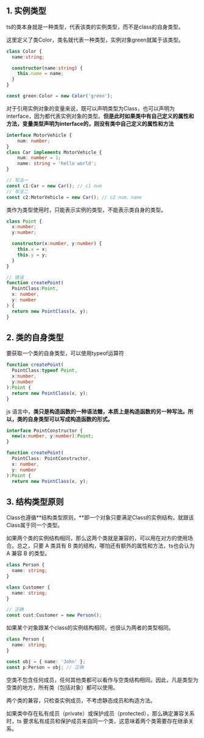 ## &#x20;1. 实例类型

ts的类本身就是一种类型，代表该类的实例类型，而不是class的自身类型。

这里定义了类Color，类名就代表一种类型，实例对象green就属于该类型。

```typescript
class Color {
  name:string;

  constructor(name:string) {
    this.name = name;
  }
}

const green:Color = new Color('green');
```

对于引用实例对象的变量来说，既可以声明类型为Class，也可以声明为interface，因为都代表实例对象的类型。**但是此时如果类中有自己定义的属性和方法，变量类型声明为interface的，则没有类中自己定义的属性和方法**

```typescript
interface MotorVehicle {
	num: number;
}
class Car implements MotorVehicle {
	num: number = 1;
	name: string = 'hello world';
}

// 写法一
const c1:Car = new Car(); // c1 num
// 写法二
const c2:MotorVehicle = new Car(); // c2 num、name
```

类作为类型使用时，只能表示实例的类型，不能表示类自身的类型。

```typescript
class Point {
  x:number;
  y:number;

  constructor(x:number, y:number) {
    this.x = x;
    this.y = y;
  }
}

// 错误
function createPoint(
  PointClass:Point,
  x: number,
  y: number
) {
  return new PointClass(x, y);
}
```

## &#x20;2. 类的自身类型

要获取一个类的自身类型，可以使用typeof运算符

```typescript
function createPoint(
  PointClass:typeof Point,
  x:number,
  y:number
):Point {
  return new PointClass(x, y);
}
```

js 语言中，**类只是构造函数的一种语法糖，本质上是构造函数的另一种写法。所以，类的自身类型可以写成构造函数的形式。**

```typescript
interface PointConstructor {
  new(x:number, y:number):Point;
}

function createPoint(
  PointClass: PointConstructor,
  x: number,
  y: number
):Point {
  return new PointClass(x, y);
```

## &#x20;3. 结构类型原则

Class也遵循\*\*结构类型原则，\*\*即一个对象只要满足Class的实例结构，就跟该Class属于同一个类型。

如果两个类的实例结构相同，那么这两个类就是兼容的，可以用在对方的使用场合。总之，只要 A 类具有 B 类的结构，哪怕还有额外的属性和方法，ts也会认为 A 兼容 B 的类型。

```typescript
class Person {
  name: string;
}

class Customer {
  name: string;
}

// 正确
const cust:Customer = new Person();
```

如果某个对象跟某个class的实例结构相同，也很认为两者的类型相同。

```typescript
class Person {
  name: string;
}

const obj = { name: 'John' };
const p:Person = obj; // 正确
```

空类不包含任何成员，任何其他类都可以看作与空类结构相同。因此，凡是类型为空类的地方，所有类（包括对象）都可以使用。

两个类的兼容，只检查实例成员，不考虑静态成员和构造方法。

如果类中存在私有成员（private）或保护成员（protected），那么确定兼容关系时，ts 要求私有成员和保护成员来自同一个类，这意味着两个类需要存在继承关系。
